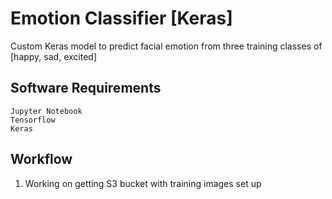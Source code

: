 # Emotion Classifier [Keras]

Custom Keras model to predict facial emotion 
from three training classes of 
[happy,
sad,
excited]

## Software Requirements
```
Jupyter Notebook
Tensorflow
Keras
```

## Workflow
1. Working on getting S3 bucket with training images set up



